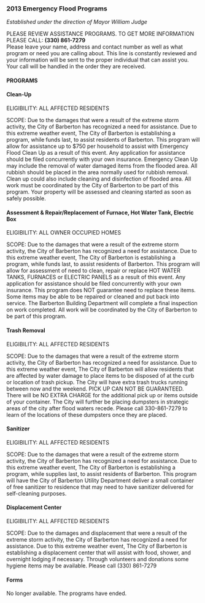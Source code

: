 ### 2013 Emergency Flood Programs
*Established under the direction of Mayor William Judge*

PLEASE REVIEW ASSISTANCE PROGRAMS. TO GET MORE INFORMATION PLEASE CALL: **(330) 861-7279**  
Please leave your name, address and contact number as well as what program or need you are calling about.  This line is constantly reviewed and your information will be sent to the proper individual that can assist you.  Your call will be handled in the order they are received.

#### PROGRAMS

#### Clean-Up
ELIGIBILITY: ALL AFFECTED RESIDENTS

SCOPE: Due to the damages that were a result of the extreme storm activity, the City of Barberton has recognized a need for assistance. Due to this extreme weather event, The City of Barberton is establishing a program, while funds last, to assist residents of Barberton. This program will allow for assistance up to $750 per household to assist with Emergency Flood Clean Up as a result of this event.  Any application for assistance should be filed concurrently with your own insurance.  Emergency Clean Up may include the removal of water damaged items from the flooded area.  All rubbish should be placed in the area normally used for rubbish removal.  Clean up could also include cleaning and disinfection of flooded area.  All work must be coordinated by the City of Barberton to be part of this program.  Your property will be assessed and cleaning started as soon as safely possible.

#### Assessment & Repair/Replacement of Furnace, Hot Water Tank, Electric Box
ELIGIBILITY: ALL OWNER OCCUPIED HOMES

SCOPE: Due to the damages that were a result of the extreme storm activity, the City of Barberton has recognized a need for assistance. Due to this extreme weather event, The City of Barberton is establishing a program, while funds last, to assist residents of Barberton. This program will allow for assessment of need to clean, repair or replace HOT WATER TANKS, FURNACES or ELECTRIC PANELS as a result of this event.  Any application for assistance should be filed concurrently with your own insurance.  This program does NOT guarantee need to replace these items.  Some items may be able to be repaired or cleaned and put back into service.  The Barberton Building Department will complete a final inspection on work completed.  All work will be coordinated by the City of Barberton to be part of this program.

#### Trash Removal
ELIGIBILITY: ALL AFFECTED RESIDENTS

SCOPE: Due to the damages that were a result of the extreme storm activity, the City of Barberton has recognized a need for assistance. Due to this extreme weather event, The City of Barberton will allow residents that are affected by water damage to place items to be disposed of at the curb or location of trash pickup.  The City will have extra trash trucks running between now and the weekend.  PICK UP CAN NOT BE GUARANTEED.  There will be NO EXTRA CHARGE for the additional pick up or items outside of your container.  The City will further be placing dumpsters in strategic areas of the city after flood waters recede.  Please call 330-861-7279 to learn of the locations of these dumpsters once they are placed.

#### Sanitizer
ELIGIBILITY: ALL AFFECTED RESIDENTS

SCOPE: Due to the damages that were a result of the extreme storm activity, the City of Barberton has recognized a need for assistance. Due to this extreme weather event, The City of Barberton is establishing a program, while supplies last, to assist residents of Barberton. This program will have the City of Barberton Utility Department deliver a small container of free sanitizer to residence that may need to have sanitizer delivered for self-cleaning purposes.

#### Displacement Center
ELIGIBILITY: ALL AFFECTED RESIDENTS

SCOPE: Due to the damages and displacement that were a result of the extreme storm activity, the City of Barberton has recognized a need for assistance. Due to this extreme weather event, The City of Barberton is establishing a displacement center that will assist with food, shower, and overnight lodging if necessary.  Through volunteers and donations some hygiene items may be available.  Please call (330) 861-7279

#### Forms
No longer available. The programs have ended.
